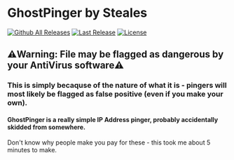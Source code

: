 # GhostPinger by Steales
[![Github All Releases](https://img.shields.io/github/downloads/steales/GhostPinger/total.svg?style=for-the-badge)]() [![Last Release](https://img.shields.io/github/v/release/steales/GhostPinger?include_prereleases&label=Last%20Release&style=for-the-badge)]() [![License](https://img.shields.io/github/license/steales/GhostPinger?style=for-the-badge)]()
## ⚠️Warning: File may be flagged as dangerous by your AntiVirus software⚠️
### This is simply becaquse of the nature of what it is - pingers will most likely be flagged as false positive (even if you make your own).

#### GhostPinger is a really simple IP Address pinger, probably accidentally skidded from somewhere.
Don't know why people make you pay for these - this took me about 5 minutes to make.

